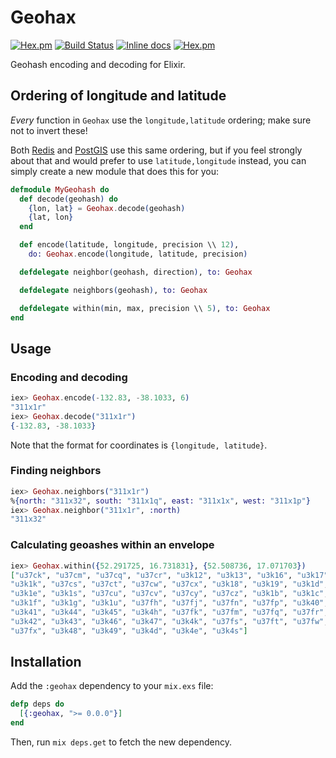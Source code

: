 # Geohax

<!-- MDOC !-->

[![Hex.pm](https://img.shields.io/hexpm/v/geohax.svg)](https://hex.pm/packages/geohax)
[![Build Status](https://travis-ci.org/evuez/geohax.svg?branch=master)](https://travis-ci.org/evuez/geohax)
[![Inline docs](http://inch-ci.org/github/evuez/geohax.svg)](http://inch-ci.org/github/evuez/geohax)
[![Hex.pm](https://img.shields.io/hexpm/dt/geohax.svg)](https://hex.pm/packages/geohax)

Geohash encoding and decoding for Elixir.

## Ordering of longitude and latitude

*Every* function in `Geohax` use the `longitude,latitude` ordering; make sure
not to invert these!

Both [Redis](https://redis.io/commands/geoadd) and
[PostGIS](https://postgis.net/docs/ST_MakePoint.html) use this same ordering,
but if you feel strongly about that and would prefer to use
`latitude,longitude` instead, you can simply create a new module that does this
for you:

```elixir
defmodule MyGeohash do
  def decode(geohash) do
    {lon, lat} = Geohax.decode(geohash)
    {lat, lon}
  end

  def encode(latitude, longitude, precision \\ 12),
    do: Geohax.encode(longitude, latitude, precision)

  defdelegate neighbor(geohash, direction), to: Geohax

  defdelegate neighbors(geohash), to: Geohax

  defdelegate within(min, max, precision \\ 5), to: Geohax
end
```

## Usage

### Encoding and decoding

```elixir
iex> Geohax.encode(-132.83, -38.1033, 6)
"311x1r"
iex> Geohax.decode("311x1r")
{-132.83, -38.1033}
```

Note that the format for coordinates is `{longitude, latitude}`.

### Finding neighbors

```elixir
iex> Geohax.neighbors("311x1r")
%{north: "311x32", south: "311x1q", east: "311x1x", west: "311x1p"}
iex> Geohax.neighbor("311x1r", :north)
"311x32"
```

### Calculating geoashes within an envelope

```elixir
iex> Geohax.within({52.291725, 16.731831}, {52.508736, 17.071703})
["u37ck", "u37cm", "u37cq", "u37cr", "u3k12", "u3k13", "u3k16", "u3k17",
"u3k1k", "u37cs", "u37ct", "u37cw", "u37cx", "u3k18", "u3k19", "u3k1d",
"u3k1e", "u3k1s", "u37cu", "u37cv", "u37cy", "u37cz", "u3k1b", "u3k1c",
"u3k1f", "u3k1g", "u3k1u", "u37fh", "u37fj", "u37fn", "u37fp", "u3k40",
"u3k41", "u3k44", "u3k45", "u3k4h", "u37fk", "u37fm", "u37fq", "u37fr",
"u3k42", "u3k43", "u3k46", "u3k47", "u3k4k", "u37fs", "u37ft", "u37fw",
"u37fx", "u3k48", "u3k49", "u3k4d", "u3k4e", "u3k4s"]
```

## Installation

Add the `:geohax` dependency to your `mix.exs` file:

```elixir
defp deps do
  [{:geohax, ">= 0.0.0"}]
end
```

Then, run `mix deps.get` to fetch the new dependency.

